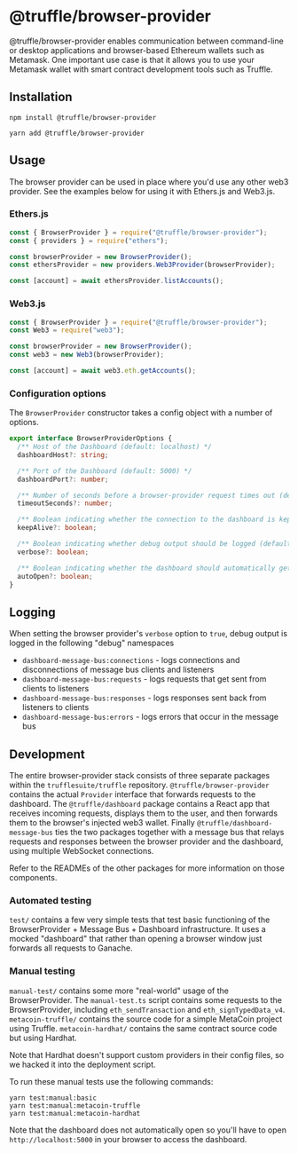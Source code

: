 # @truffle/browser-provider

@truffle/browser-provider enables communication between command-line or desktop applications and browser-based Ethereum wallets such as Metamask. One important use case is that it allows you to use your Metamask wallet with smart contract development tools such as Truffle.

## Installation

```
npm install @truffle/browser-provider
```

```
yarn add @truffle/browser-provider
```

## Usage

The browser provider can be used in place where you'd use any other web3 provider. See the examples below for using it with Ethers.js and Web3.js.

### Ethers.js

```js
const { BrowserProvider } = require("@truffle/browser-provider");
const { providers } = require("ethers");

const browserProvider = new BrowserProvider();
const ethersProvider = new providers.Web3Provider(browserProvider);

const [account] = await ethersProvider.listAccounts();
```

### Web3.js

```js
const { BrowserProvider } = require("@truffle/browser-provider");
const Web3 = require("web3");

const browserProvider = new BrowserProvider();
const web3 = new Web3(browserProvider);

const [account] = await web3.eth.getAccounts();
```

### Configuration options

The `BrowserProvider` constructor takes a config object with a number of options.

```ts
export interface BrowserProviderOptions {
  /** Host of the Dashboard (default: localhost) */
  dashboardHost?: string;

  /** Port of the Dashboard (default: 5000) */
  dashboardPort?: number;

  /** Number of seconds before a browser-provider request times out (default: 120) */
  timeoutSeconds?: number;

  /** Boolean indicating whether the connection to the dashboard is kept alive between requests (default: false) */
  keepAlive?: boolean;

  /** Boolean indicating whether debug output should be logged (default: false) */
  verbose?: boolean;

  /** Boolean indicating whether the dashboard should automatically get opened in the default browser (default: true) */
  autoOpen?: boolean;
}
```

## Logging

When setting the browser provider's `verbose` option to `true`, debug output is logged in the following "debug" namespaces

- `dashboard-message-bus:connections` - logs connections and disconnections of message bus clients and listeners
- `dashboard-message-bus:requests` - logs requests that get sent from clients to listeners
- `dashboard-message-bus:responses` - logs responses sent back from listeners to clients
- `dashboard-message-bus:errors` - logs errors that occur in the message bus

## Development

The entire browser-provider stack consists of three separate packages within the `trufflesuite/truffle` repository. `@truffle/browser-provider` contains the actual `Provider` interface that forwards requests to the dashboard. The `@truffle/dashboard` package contains a React app that receives incoming requests, displays them to the user, and then forwards them to the browser's injected web3 wallet. Finally `@truffle/dashboard-message-bus` ties the two packages together with a message bus that relays requests and responses between the browser provider and the dashboard, using multiple WebSocket connections.

Refer to the READMEs of the other packages for more information on those components.

### Automated testing

`test/` contains a few very simple tests that test basic functioning of the BrowserProvider + Message Bus + Dashboard infrastructure. It uses a mocked "dashboard" that rather than opening a browser window just forwards all requests to Ganache.

### Manual testing

`manual-test/` contains some more "real-world" usage of the BrowserProvider. The `manual-test.ts` script contains some requests to the BrowserProvider, including `eth_sendTransaction` and `eth_signTypedData_v4`. `metacoin-truffle/` contains the source code for a simple MetaCoin project using Truffle. `metacoin-hardhat/` contains the same contract source code but using Hardhat.

Note that Hardhat doesn't support custom providers in their config files, so we hacked it into the deployment script.

To run these manual tests use the following commands:

```
yarn test:manual:basic
yarn test:manual:metacoin-truffle
yarn test:manual:metacoin-hardhat
```

Note that the dashboard does not automatically open so you'll have to open `http://localhost:5000` in your browser to access the dashboard.
